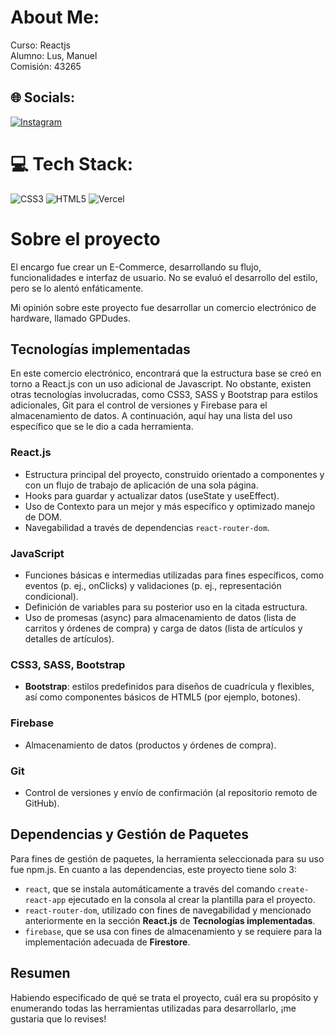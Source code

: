 # About Me:
Curso: Reactjs<br>Alumno: Lus, Manuel<br>Comisión: 43265


## 🌐 Socials:
[![Instagram](https://img.shields.io/badge/Instagram-%23E4405F.svg?logo=Instagram&logoColor=white)](https://instagram.com/Wotton.arg) 

# 💻 Tech Stack:
![CSS3](https://img.shields.io/badge/css3-%231572B6.svg?style=flat-square&logo=css3&logoColor=white) ![HTML5](https://img.shields.io/badge/html5-%23E34F26.svg?style=flat-square&logo=html5&logoColor=white) ![Vercel](https://img.shields.io/badge/vercel-%23000000.svg?style=flat-square&logo=vercel&logoColor=white)

# Sobre el proyecto

El encargo fue crear un E-Commerce, desarrollando su flujo, funcionalidades e interfaz de usuario.
No se evaluó el desarrollo del estilo, pero se lo alentó enfáticamente.

Mi opinión sobre este proyecto fue desarrollar un comercio electrónico de hardware, llamado GPDudes.


## Tecnologías implementadas

En este comercio electrónico, encontrará que la estructura base se creó en torno a React.js con un uso adicional de Javascript. No obstante, existen otras tecnologías involucradas, como CSS3, SASS y Bootstrap para estilos adicionales, Git para el control de versiones y Firebase para el almacenamiento de datos.
A continuación, aquí hay una lista del uso específico que se le dio a cada herramienta.

### React.js

- Estructura principal del proyecto, construido orientado a componentes y con un flujo de trabajo de aplicación de una sola página.
- Hooks para guardar y actualizar datos (useState y useEffect).
- Uso de Contexto para un mejor y más específico y optimizado manejo de DOM.
- Navegabilidad a través de dependencias `react-router-dom`.

### JavaScript

- Funciones básicas e intermedias utilizadas para fines específicos, como eventos (p. ej., onClicks) y validaciones (p. ej., representación condicional).
- Definición de variables para su posterior uso en la citada estructura.
- Uso de promesas (async) para almacenamiento de datos (lista de carritos y órdenes de compra) y carga de datos (lista de artículos y detalles de artículos).

### CSS3, SASS, Bootstrap

- **Bootstrap**: estilos predefinidos para diseños de cuadrícula y flexibles, así como componentes básicos de HTML5 (por ejemplo, botones).

### Firebase

- Almacenamiento de datos (productos y órdenes de compra).

### Git

- Control de versiones y envío de confirmación (al repositorio remoto de GitHub).


## Dependencias y Gestión de Paquetes

Para fines de gestión de paquetes, la herramienta seleccionada para su uso fue npm.js.
En cuanto a las dependencias, este proyecto tiene solo 3:
- `react`, que se instala automáticamente a través del comando `create-react-app` ejecutado en la consola al crear la plantilla para el proyecto.
- `react-router-dom`, utilizado con fines de navegabilidad y mencionado anteriormente en la sección **React.js** de **Tecnologías implementadas**.
- `firebase`, que se usa con fines de almacenamiento y se requiere para la implementación adecuada de **Firestore**.


## Resumen

Habiendo especificado de qué se trata el proyecto, cuál era su propósito y enumerando todas las herramientas utilizadas para desarrollarlo, ¡me gustaria que lo revises!

